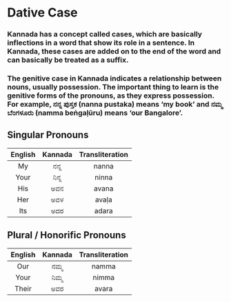 # Dative Case

### Kannada has a concept called cases, which are basically inflections in a word that show its role in a sentence. In Kannada, these cases are added on to the end of the word and can basically be treated as a suffix.

### The genitive case in Kannada indicates a relationship between nouns, usually possession. The important thing to learn is the genitive forms of the pronouns, as they express possession. For example, ನನ್ನ ಪುಸ್ತಕ (nanna pustaka) means ‘my book’ and ನಮ್ಮ ಬೆಂಗಳೂರು (namma beṅgaḷūru) means ‘our Bangalore’.

## Singular Pronouns

| English | Kannada | Transliteration |
|:-------:|:-------:|:---------------:|
|   My    |  ನನ್ನ   |      nanna      |
|  Your   |  ನಿನ್ನ  |      ninna      |
|   His   |   ಅವನ   |      avana      |
|   Her   |   ಅವಳ   |      avaḷa      |
|   Its   |   ಅದರ   |      adara      |

## Plural / Honorific Pronouns

| English | Kannada | Transliteration |
|:-------:|:-------:|:---------------:|
|   Our   |  ನಮ್ಮ   |      namma      |
|  Your   |  ನಿಮ್ಮ  |      nimma      |
|  Their  |   ಅವರ   |      avara      |
